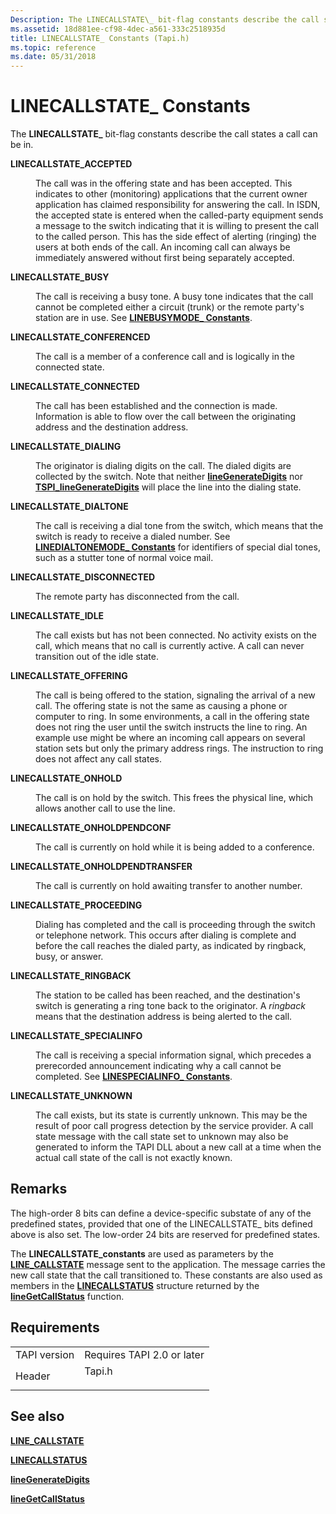 ```yaml
---
Description: The LINECALLSTATE\_ bit-flag constants describe the call states a call can be in.
ms.assetid: 18d881ee-cf98-4dec-a561-333c2518935d
title: LINECALLSTATE_ Constants (Tapi.h)
ms.topic: reference
ms.date: 05/31/2018
---
```


# LINECALLSTATE\_ Constants

The **LINECALLSTATE\_** bit-flag constants describe the call states a call can be in.

<dl> <dt>

<span id="LINECALLSTATE_ACCEPTED"></span><span id="linecallstate_accepted"></span>**LINECALLSTATE\_ACCEPTED**
</dt> <dd> <dl> <dt>



The call was in the offering state and has been accepted. This indicates to other (monitoring) applications that the current owner application has claimed responsibility for answering the call. In ISDN, the accepted state is entered when the called-party equipment sends a message to the switch indicating that it is willing to present the call to the called person. This has the side effect of alerting (ringing) the users at both ends of the call. An incoming call can always be immediately answered without first being separately accepted.


</dt> </dl> </dd> <dt>

<span id="LINECALLSTATE_BUSY"></span><span id="linecallstate_busy"></span>**LINECALLSTATE\_BUSY**
</dt> <dd> <dl> <dt>



The call is receiving a busy tone. A busy tone indicates that the call cannot be completed either a circuit (trunk) or the remote party's station are in use. See [**LINEBUSYMODE\_ Constants**](linebusymode--constants.md).


</dt> </dl> </dd> <dt>

<span id="LINECALLSTATE_CONFERENCED"></span><span id="linecallstate_conferenced"></span>**LINECALLSTATE\_CONFERENCED**
</dt> <dd> <dl> <dt>



The call is a member of a conference call and is logically in the connected state.


</dt> </dl> </dd> <dt>

<span id="LINECALLSTATE_CONNECTED"></span><span id="linecallstate_connected"></span>**LINECALLSTATE\_CONNECTED**
</dt> <dd> <dl> <dt>



The call has been established and the connection is made. Information is able to flow over the call between the originating address and the destination address.


</dt> </dl> </dd> <dt>

<span id="LINECALLSTATE_DIALING"></span><span id="linecallstate_dialing"></span>**LINECALLSTATE\_DIALING**
</dt> <dd> <dl> <dt>



The originator is dialing digits on the call. The dialed digits are collected by the switch. Note that neither [**lineGenerateDigits**](/windows/desktop/api/Tapi/nf-tapi-linegeneratedigits) nor [**TSPI\_lineGenerateDigits**](https://msdn.microsoft.com/library/ms725548(v=VS.85).aspx) will place the line into the dialing state.


</dt> </dl> </dd> <dt>

<span id="LINECALLSTATE_DIALTONE"></span><span id="linecallstate_dialtone"></span>**LINECALLSTATE\_DIALTONE**
</dt> <dd> <dl> <dt>



The call is receiving a dial tone from the switch, which means that the switch is ready to receive a dialed number. See [**LINEDIALTONEMODE\_ Constants**](linedialtonemode--constants.md) for identifiers of special dial tones, such as a stutter tone of normal voice mail.


</dt> </dl> </dd> <dt>

<span id="LINECALLSTATE_DISCONNECTED"></span><span id="linecallstate_disconnected"></span>**LINECALLSTATE\_DISCONNECTED**
</dt> <dd> <dl> <dt>



The remote party has disconnected from the call.


</dt> </dl> </dd> <dt>

<span id="LINECALLSTATE_IDLE"></span><span id="linecallstate_idle"></span>**LINECALLSTATE\_IDLE**
</dt> <dd> <dl> <dt>



The call exists but has not been connected. No activity exists on the call, which means that no call is currently active. A call can never transition out of the idle state.


</dt> </dl> </dd> <dt>

<span id="LINECALLSTATE_OFFERING"></span><span id="linecallstate_offering"></span>**LINECALLSTATE\_OFFERING**
</dt> <dd> <dl> <dt>



The call is being offered to the station, signaling the arrival of a new call. The offering state is not the same as causing a phone or computer to ring. In some environments, a call in the offering state does not ring the user until the switch instructs the line to ring. An example use might be where an incoming call appears on several station sets but only the primary address rings. The instruction to ring does not affect any call states.


</dt> </dl> </dd> <dt>

<span id="LINECALLSTATE_ONHOLD"></span><span id="linecallstate_onhold"></span>**LINECALLSTATE\_ONHOLD**
</dt> <dd> <dl> <dt>



The call is on hold by the switch. This frees the physical line, which allows another call to use the line.


</dt> </dl> </dd> <dt>

<span id="LINECALLSTATE_ONHOLDPENDCONF"></span><span id="linecallstate_onholdpendconf"></span>**LINECALLSTATE\_ONHOLDPENDCONF**
</dt> <dd> <dl> <dt>



The call is currently on hold while it is being added to a conference.


</dt> </dl> </dd> <dt>

<span id="LINECALLSTATE_ONHOLDPENDTRANSFER"></span><span id="linecallstate_onholdpendtransfer"></span>**LINECALLSTATE\_ONHOLDPENDTRANSFER**
</dt> <dd> <dl> <dt>



The call is currently on hold awaiting transfer to another number.


</dt> </dl> </dd> <dt>

<span id="LINECALLSTATE_PROCEEDING"></span><span id="linecallstate_proceeding"></span>**LINECALLSTATE\_PROCEEDING**
</dt> <dd> <dl> <dt>



Dialing has completed and the call is proceeding through the switch or telephone network. This occurs after dialing is complete and before the call reaches the dialed party, as indicated by ringback, busy, or answer.


</dt> </dl> </dd> <dt>

<span id="LINECALLSTATE_RINGBACK"></span><span id="linecallstate_ringback"></span>**LINECALLSTATE\_RINGBACK**
</dt> <dd> <dl> <dt>



The station to be called has been reached, and the destination's switch is generating a ring tone back to the originator. A *ringback* means that the destination address is being alerted to the call.


</dt> </dl> </dd> <dt>

<span id="LINECALLSTATE_SPECIALINFO"></span><span id="linecallstate_specialinfo"></span>**LINECALLSTATE\_SPECIALINFO**
</dt> <dd> <dl> <dt>



The call is receiving a special information signal, which precedes a prerecorded announcement indicating why a call cannot be completed. See [**LINESPECIALINFO\_ Constants**](linespecialinfo--constants.md).


</dt> </dl> </dd> <dt>

<span id="LINECALLSTATE_UNKNOWN"></span><span id="linecallstate_unknown"></span>**LINECALLSTATE\_UNKNOWN**
</dt> <dd> <dl> <dt>



The call exists, but its state is currently unknown. This may be the result of poor call progress detection by the service provider. A call state message with the call state set to unknown may also be generated to inform the TAPI DLL about a new call at a time when the actual call state of the call is not exactly known.


</dt> </dl> </dd> </dl>

## Remarks

The high-order 8 bits can define a device-specific substate of any of the predefined states, provided that one of the LINECALLSTATE\_ bits defined above is also set. The low-order 24 bits are reserved for predefined states.

The **LINECALLSTATE\_constants** are used as parameters by the [**LINE\_CALLSTATE**](line-callstate.md) message sent to the application. The message carries the new call state that the call transitioned to. These constants are also used as members in the [**LINECALLSTATUS**](/windows/desktop/api/Tapi/ns-tapi-linecallstatus) structure returned by the [**lineGetCallStatus**](/windows/desktop/api/Tapi/nf-tapi-linegetcallstatus) function.

## Requirements



|                         |                                                                                   |
|-------------------------|-----------------------------------------------------------------------------------|
| TAPI version<br/> | Requires TAPI 2.0 or later<br/>                                             |
| Header<br/>       | <dl> <dt>Tapi.h</dt> </dl> |



## See also

<dl> <dt>

[**LINE\_CALLSTATE**](line-callstate.md)
</dt> <dt>

[**LINECALLSTATUS**](/windows/desktop/api/Tapi/ns-tapi-linecallstatus)
</dt> <dt>

[**lineGenerateDigits**](/windows/desktop/api/Tapi/nf-tapi-linegeneratedigits)
</dt> <dt>

[**lineGetCallStatus**](/windows/desktop/api/Tapi/nf-tapi-linegetcallstatus)
</dt> </dl>

 

 




